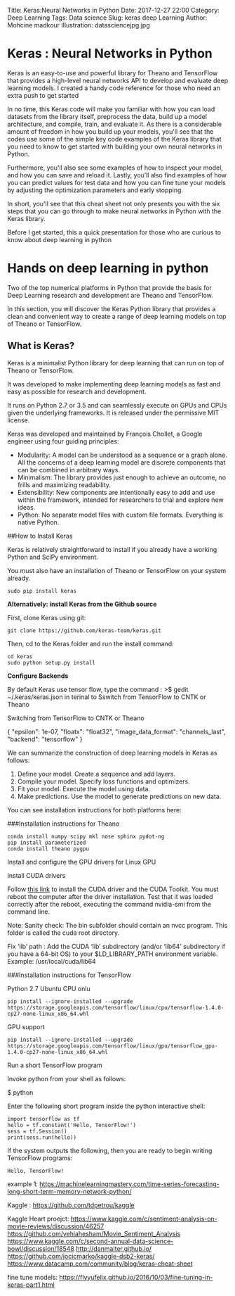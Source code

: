 Title: Keras:Neural Networks in Python
Date: 2017-12-27 22:00
Category: Deep Learning
Tags: Data science
Slug: keras deep Learning
Author: Mohcine madkour
Illustration: datasciencejpg.jpg


# Keras : Neural Networks in Python
Keras is an easy-to-use and powerful library for Theano and TensorFlow that provides a high-level neural networks API to develop and evaluate deep learning models. I created a handy code reference for those who need an extra push to get started

In no time, this Keras code will make you familiar with how you can load datasets from the library itself, preprocess the data, build up a model architecture, and compile, train, and evaluate it. As there is a considerable amount of freedom in how you build up your models, you'll see that the codes use some of the simple key code examples of the Keras library that you need to know to get started with building your own neural networks in Python.

Furthermore, you'll also see some examples of how to inspect your model, and how you can save and reload it. Lastly, you’ll also find examples of how you can predict values for test data and how you can fine tune your models by adjusting the optimization parameters and early stopping.

In short, you'll see that this cheat sheet not only presents you with the six steps that you can go through to make neural networks in Python with the Keras library.

Before I get started, this a  quick presentation for those who are curious to know about deep learning in python

# Hands on deep learning in python

Two of the top numerical platforms in Python that provide the basis for Deep Learning research and development are Theano and TensorFlow.

In this section, you will discover the Keras Python library that provides a clean and convenient way to create a range of deep learning models on top of Theano or TensorFlow.

## What is Keras?

Keras is a minimalist Python library for deep learning that can run on top of Theano or TensorFlow.

It was developed to make implementing deep learning models as fast and easy as possible for research and development.

It runs on Python 2.7 or 3.5 and can seamlessly execute on GPUs and CPUs given the underlying frameworks. It is released under the permissive MIT license.

Keras was developed and maintained by François Chollet, a Google engineer using four guiding principles:

- Modularity: A model can be understood as a sequence or a graph alone. All the concerns of a deep learning model are discrete components that can be combined in arbitrary ways.
- Minimalism: The library provides just enough to achieve an outcome, no frills and maximizing readability.
- Extensibility: New components are intentionally easy to add and use within the framework, intended for researchers to trial and explore new ideas.
- Python: No separate model files with custom file formats. Everything is native Python.


##How to Install Keras

Keras is relatively straightforward to install if you already have a working Python and SciPy environment.

You must also have an installation of Theano or TensorFlow on your system already.

    sudo pip install keras


**Alternatively: install Keras from the Github source**

First, clone Keras using git:

    git clone https://github.com/keras-team/keras.git

Then, cd to the Keras folder and run the install command:

    cd keras
    sudo python setup.py install

**Configure Backends**

By default Keras use tensor flow, type the command : >$ gedit ~/.keras/keras.json in terinal to Sswitch from TensorFlow to CNTK or Theano

Switching from TensorFlow to CNTK or Theano

{
    "epsilon": 1e-07, 
    "floatx": "float32", 
    "image_data_format": "channels_last", 
    "backend": "tensorflow"
}


We can summarize the construction of deep learning models in Keras as follows:

1. Define your model. Create a sequence and add layers.
1. Compile your model. Specify loss functions and optimizers.
1. Fit your model. Execute the model using data.
1. Make predictions. Use the model to generate predictions on new data.


You can see installation instructions for both platforms here:

###Installation instructions for Theano

    conda install numpy scipy mkl nose sphinx pydot-ng
    pip install parameterized
    conda install theano pygpu

Install and configure the GPU drivers for Linux GPU

Install CUDA drivers

Follow [this link](https://developer.nvidia.com/cuda-downloads) to install the CUDA driver and the CUDA Toolkit. You must reboot the computer after the driver installation. Test that it was loaded correctly after the reboot, executing the command nvidia-smi from the command line.

Note: Sanity check: The bin subfolder should contain an nvcc program. This folder is called the cuda root directory.

Fix ‘lib’ path : Add the CUDA ‘lib’ subdirectory (and/or ‘lib64’ subdirectory if you have a 64-bit OS) to your $LD_LIBRARY_PATH environment variable. Example: /usr/local/cuda/lib64



###Installation instructions for TensorFlow

Python 2.7 Ubuntu CPU onlu

    pip install --ignore-installed --upgrade https://storage.googleapis.com/tensorflow/linux/cpu/tensorflow-1.4.0-cp27-none-linux_x86_64.whl

GPU support

    pip install --ignore-installed --upgrade https://storage.googleapis.com/tensorflow/linux/gpu/tensorflow_gpu-1.4.0-cp27-none-linux_x86_64.whl

Run a short TensorFlow program

Invoke python from your shell as follows:

$ python

Enter the following short program inside the python interactive shell:


    import tensorflow as tf
    hello = tf.constant('Hello, TensorFlow!')
    sess = tf.Session()
    print(sess.run(hello))

If the system outputs the following, then you are ready to begin writing TensorFlow programs:

    Hello, TensorFlow!

example 1: https://machinelearningmastery.com/time-series-forecasting-long-short-term-memory-network-python/

Kaggle : https://github.com/tdpetrou/kaggle

Kaggle Heart proejct: 
https://www.kaggle.com/c/sentiment-analysis-on-movie-reviews/discussion/46257
https://github.com/yehiahesham/Movie_Sentiment_Analysis
https://www.kaggle.com/c/second-annual-data-science-bowl/discussion/18548
http://danmalter.github.io/
https://github.com/jocicmarko/kaggle-dsb2-keras/
https://www.datacamp.com/community/blog/keras-cheat-sheet

fine tune models: https://flyyufelix.github.io/2016/10/03/fine-tuning-in-keras-part1.html
